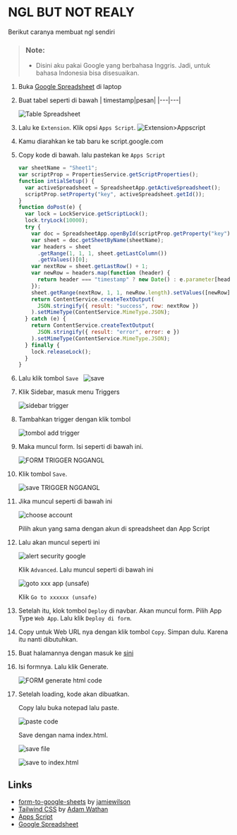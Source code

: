 # NGL BUT NOT REALY

Berikut caranya membuat ngl sendiri

> ### Note:
>
> - Disini aku pakai Google yang berbahasa Inggris. Jadi, untuk bahasa Indonesia bisa disesuaikan.

1.  Buka [Google Spreadsheet](https://docs.google.com/spreadsheets/) di laptop
2.  Buat tabel seperti di bawah
    | timestamp|pesan|
    |---|---|

    ![Table Spreadsheet](md-res/table-spreadsheet.png)

3.  Lalu ke `Extension`. Klik opsi `Apps Script`.
    ![Extension>Appscript](md-res/extension-appscript.png)
4.  Kamu diarahkan ke tab baru ke script.google.com
5.  Copy kode di bawah. lalu pastekan ke `Apps Script`

    ```js
    var sheetName = "Sheet1";
    var scriptProp = PropertiesService.getScriptProperties();
    function intialSetup() {
      var activeSpreadsheet = SpreadsheetApp.getActiveSpreadsheet();
      scriptProp.setProperty("key", activeSpreadsheet.getId());
    }
    function doPost(e) {
      var lock = LockService.getScriptLock();
      lock.tryLock(10000);
      try {
        var doc = SpreadsheetApp.openById(scriptProp.getProperty("key"));
        var sheet = doc.getSheetByName(sheetName);
        var headers = sheet
          .getRange(1, 1, 1, sheet.getLastColumn())
          .getValues()[0];
        var nextRow = sheet.getLastRow() + 1;
        var newRow = headers.map(function (header) {
          return header === "timestamp" ? new Date() : e.parameter[header];
        });
        sheet.getRange(nextRow, 1, 1, newRow.length).setValues([newRow]);
        return ContentService.createTextOutput(
          JSON.stringify({ result: "success", row: nextRow })
        ).setMimeType(ContentService.MimeType.JSON);
      } catch (e) {
        return ContentService.createTextOutput(
          JSON.stringify({ result: "error", error: e })
        ).setMimeType(ContentService.MimeType.JSON);
      } finally {
        lock.releaseLock();
      }
    }
    ```

6.  Lalu klik tombol `Save` &nbsp; ![save](md-res/savebtn-appscript.png)
7.  Klik Sidebar, masuk menu Triggers

    ![sidebar trigger](md-res/appscript-sidebar-trigger.png)

8.  Tambahkan trigger dengan klik tombol

    ![tombol add trigger](md-res/btn-add-trigger.png)

9.  Maka muncul form. Isi seperti di bawah ini.

    ![FORM TRIGGER NGGANGL](md-res/formtriggernggangl.png)

10. Klik tombol `Save`.

    ![save TRIGGER NGGANGL](md-res/savebtn-trigger.png)

11. Jika muncul seperti di bawah ini

    ![choose account](md-res/choose%20account.png)

    Pilih akun yang sama dengan akun di spreadsheet dan App Script

12. Lalu akan muncul seperti ini

    ![alert security google](md-res/security%20google%20alert.png)

    Klik `Advanced`. Lalu muncul seperti di bawah ini

    ![goto xxx app (unsafe)](md-res/goto%20xxxxxxx%20app.png)

    Klik `Go to xxxxxx (unsafe)`

13. Setelah itu, klok tombol `Deploy` di navbar. Akan muncul form. Pilih App Type `Web App`. Lalu klik `Deploy di form`.
14. Copy untuk Web URL nya dengan klik tombol `Copy`. Simpan dulu. Karena itu nanti dibutuhkan.
15. Buat halamannya dengan masuk ke <a target="_blank" rel="noopener noreferrer" href="http://nggaaa.github.io/create.html">sini</a>
16. Isi formnya. Lalu klik Generate.

    ![FORM generate html code](md-res/formgeneratecode.png)

17. Setelah loading, kode akan dibuatkan.

    Copy lalu buka notepad lalu paste.

    ![paste code](md-res/paste.png)

    Save dengan nama index.html.

    ![save file](md-res/save%20file.png)

    ![save to index.html](md-res/save-name-indexhtml.png)

## Links

- [form-to-google-sheets](https://github.com/jamiewilson/form-to-google-sheets) by [jamiewilson](https://github.com/jamiewilson)
- [Tailwind CSS](https://tailwindcss.com/) by [Adam Wathan](https://twitter.com/adamwathan)
- [Apps Script](https://script.google.com/)
- [Google Spreadsheet](http://docs.google.com/spreadsheets)
